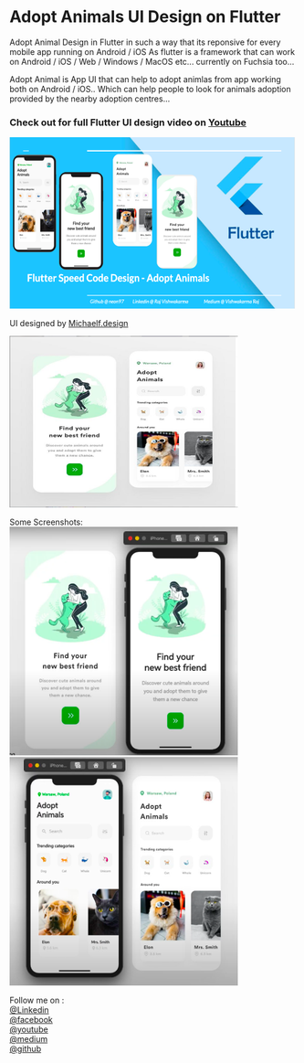 # Adopt Animals UI Design on Flutter

Adopt Animal Design in Flutter in such a way that its reponsive for every mobile app running on Android / iOS 
As flutter is a framework that can work on Android / iOS / Web / Windows / MacOS etc...  currently on Fuchsia too...

Adopt Animal is App UI that can help to adopt animlas from app working both on Android / iOS..
Which can help people to look for animals adoption provided by the nearby adoption centres...

<h3>Check out for full Flutter UI design video on <a class="github-button" href="https://www.youtube.com/channel/UCRhmjCnvOgULTzEFe-Jpfdw">Youtube</a></h3> 
<a href="https://youtu.be/kd1CLYLymbI">
<img src="https://github.com/neon97/Adopt-Animals-Design-Flutter/blob/master/screenshots/thumbnail.png?raw=true"  width="500"
     height="300">
</img>
</a>
<br>

UI designed by <a class="github-button" href="https://www.instagram.com/michaelf.design/">Michaelf.design</a>

<a href="https://www.instagram.com/p/B_Ky8yBAb1b/">
<img src="https://github.com/neon97/Adopt-Animals-Design-Flutter/blob/master/screenshots/design.png?raw=true"  width="400"
     height="300">
</img>
</a>
<br>

Some Screenshots:
<img src="https://github.com/neon97/Adopt-Animals-Design-Flutter/blob/master/screenshots/1page.png?raw=true"  width="400" height="400"></img>
<br>
<img src="https://github.com/neon97/Adopt-Animals-Design-Flutter/blob/master/screenshots/2page.png?raw=true"  width="400" height="400"></img>

Follow me on :
<br>
<a class="github-button" href="https://www.linkedin.com/in/raj-vishwakarma0159">@Linkedin</a>
<br>
<a class="github-button" href="https://www.facebook.com/edutechload/">@facebook</a>
<br>
<a class="github-button" href="https://www.youtube.com/edutech%20load">@youtube</a>
<br>
<a class="github-button" href="https://medium.com/@dc.vishwakarma.raj">@medium</a>
<br>
<a class="github-button" href="https://github.com/neon97">@github</a>

